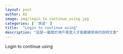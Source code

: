```yaml
---
layout: post
author: AI
image: img/login_to_continue_using.jpg
categories: [ '旅遊' ]
title:  "Login to continue using"
description: "這是一篇關於用戶需登入才能繼續使用的說明文章"
---
```

Login to continue using